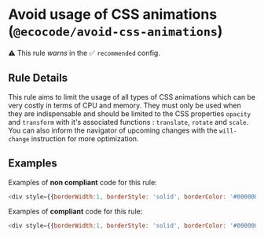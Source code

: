 # Avoid usage of CSS animations (`@ecocode/avoid-css-animations`)

⚠️ This rule _warns_ in the ✅ `recommended` config.

<!-- end auto-generated rule header -->

## Rule Details

This rule aims to limit the usage of all types of CSS animations which can be very costly in terms of CPU and memory. 
They must only be used when they are indispensable and should be limited to the CSS properties `opacity` and `transform` with it's associated functions : `translate`, `rotate` and `scale`.
You can also inform the navigator of upcoming changes with the `will-change` instruction for more optimization.

## Examples
Examples of **non compliant** code for this rule:

```js
<div style={{borderWidth:1, borderStyle: 'solid', borderColor: '#000000', transform:'translate(20px)'}}/>
```

Examples of **compliant** code for this rule:

```js
<div style={{borderWidth:1, borderStyle: 'solid', borderColor: '#000000'}}/>
```

